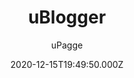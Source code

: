 ---
title: uBlogger
github: https://github.com/uPagge/uBlogger
demo: https://hugoloveit.com/
author: uPagge
ssg:
  - Hugo
cms:
  - Markdown
date: 2020-12-15T19:49:50.000Z
description: Content readability and seo optimization, that's what the topic prioritizes.
draft: false
publish_date: '2020-11-23T09:02:15Z'
update_date: '2021-09-14T04:20:02Z'
github_star: 245
github_fork: 109
---